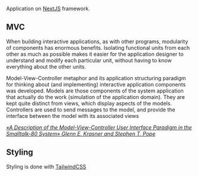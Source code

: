 Application on <a href="https://nextjs.org">NextJS</a> framework.

## MVC

When building interactive applications, as with other programs, modularity of components has enormous benefits. Isolating functional units from each other as much as possible makes it easier for the application designer to understand and modify each particular unit, without having to know everything about the other units.

Model-View-Controller metaphor and its application structuring paradigm for thinking about (and implementing) interactive application components was developed. Models are those components of the system application that actually do the work (simulation of the application domain). They are kept quite distinct from views, which display aspects of the models. Controllers are used to send messages to the model, and provide the interface between the model with its associated views

<ins>_«A Description of the Model-View-Controller User Interface Paradigm in the Smalltalk-80 System» Glenn E. Krasner and Stephen T. Pope_</ins>

## Styling

Styling is done with <a href="https://tailwindcss.com">TailwindCSS</a>
